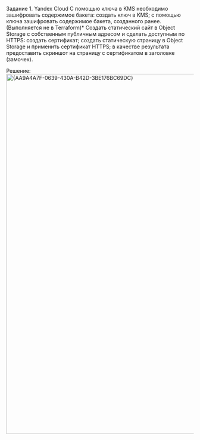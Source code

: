 Задание 1. Yandex Cloud
С помощью ключа в KMS необходимо зашифровать содержимое бакета:
создать ключ в KMS;
с помощью ключа зашифровать содержимое бакета, созданного ранее.
(Выполняется не в Terraform)* Создать статический сайт в Object Storage c собственным публичным адресом и сделать доступным по HTTPS:
создать сертификат;
создать статическую страницу в Object Storage и применить сертификат HTTPS;
в качестве результата предоставить скриншот на страницу с сертификатом в заголовке (замочек).

Решение:
<img width="966" alt="{AA9A4A7F-0639-430A-B42D-3BE176BC69DC}" src="https://github.com/user-attachments/assets/685c94c9-20b6-45ce-9268-cd2d0b5cacd6" />
